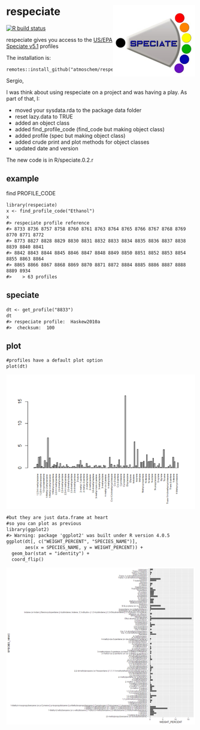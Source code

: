 # respeciate <img src="man/figures/logo.png" align="right" alt="" width="220" />

[![R build
status](https://github.com/atmoschem/respeciate/workflows/R-CMD-check/badge.svg)](https://github.com/atmoschem/respeciate/actions)

respeciate gives you access to the [US/EPA Speciate
v5.1](https://www.epa.gov/air-emissions-modeling/speciate) profiles

The installation is:

    remotes::install_github("atmoschem/respeciate")

Sergio,

I was think about using respeciate on a project and was having a play.
As part of that, I:

-   moved your sysdata.rda to the package data folder
-   reset lazy.data to TRUE  
-   added an object class
-   added find\_profile\_code (find\_code but making object class)
-   added profile (spec but making object class)
-   added crude print and plot methods for object classes
-   updated date and version

The new code is in R/speciate.0.2.r

## example

find PROFILE\_CODE

    library(respeciate)
    x <- find_profile_code("Ethanol")
    x
    #> respeciate profile reference
    #> 8733 8736 8757 8758 8760 8761 8763 8764 8765 8766 8767 8768 8769 8770 8771 8772 
    #> 8773 8827 8828 8829 8830 8831 8832 8833 8834 8835 8836 8837 8838 8839 8840 8841 
    #> 8842 8843 8844 8845 8846 8847 8848 8849 8850 8851 8852 8853 8854 8855 8863 8864 
    #> 8865 8866 8867 8868 8869 8870 8871 8872 8884 8885 8886 8887 8888 8889 8934
    #>    > 63 profiles

## speciate

    dt <- get_profile("8833")
    dt
    #> respeciate profile:  Haskew2010a 
    #>  checksum:  100

## plot

    #profiles have a default plot option
    plot(dt)

<img src="man/figures/unnamed-chunk-5-1.png" style="display: block; margin: auto;" />

    #but they are just data.frame at heart 
    #so you can plot as previous
    library(ggplot2)
    #> Warning: package 'ggplot2' was built under R version 4.0.5
    ggplot(dt[, c("WEIGHT_PERCENT", "SPECIES_NAME")], 
           aes(x = SPECIES_NAME, y = WEIGHT_PERCENT)) +
      geom_bar(stat = "identity") +
      coord_flip()

<img src="man/figures/unnamed-chunk-6-1.png" style="display: block; margin: auto;" />
